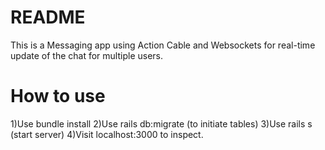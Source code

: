 # README

This is a Messaging app using Action Cable and Websockets for real-time update of the chat for multiple users.

# How to use
1)Use bundle install
2)Use rails db:migrate (to initiate tables)
3)Use rails s (start server)
4)Visit localhost:3000 to inspect.